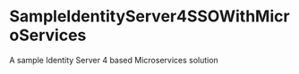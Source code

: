 # SampleIdentityServer4SSOWithMicroServices
A sample Identity Server 4 based Microservices solution
